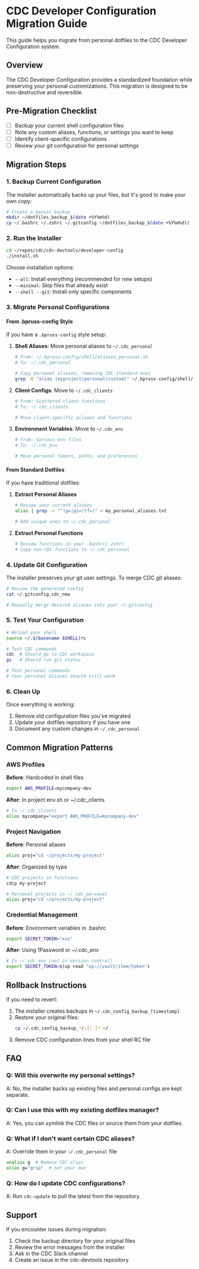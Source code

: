 # CDC Developer Configuration Migration Guide

This guide helps you migrate from personal dotfiles to the CDC Developer Configuration system.

## Overview

The CDC Developer Configuration provides a standardized foundation while preserving your personal customizations. This migration is designed to be non-destructive and reversible.

## Pre-Migration Checklist

- [ ] Backup your current shell configuration files
- [ ] Note any custom aliases, functions, or settings you want to keep
- [ ] Identify client-specific configurations
- [ ] Review your git configuration for personal settings

## Migration Steps

### 1. Backup Current Configuration

The installer automatically backs up your files, but it's good to make your own copy:

```bash
# Create a manual backup
mkdir ~/dotfiles_backup_$(date +%Y%m%d)
cp ~/.bashrc ~/.zshrc ~/.gitconfig ~/dotfiles_backup_$(date +%Y%m%d)/
```

### 2. Run the Installer

```bash
cd ~/repos/cdc/cdc-devtools/developer-config
./install.sh
```

Choose installation options:
- `--all`: Install everything (recommended for new setups)
- `--minimal`: Skip files that already exist
- `--shell --git`: Install only specific components

### 3. Migrate Personal Configurations

#### From .bpruss-config Style

If you have a `.bpruss-config` style setup:

1. **Shell Aliases**: Move personal aliases to `~/.cdc_personal`
   ```bash
   # From: ~/.bpruss-config/shell/aliases_personal.sh
   # To: ~/.cdc_personal
   
   # Copy personal aliases, removing CDC-standard ones
   grep -E "alias (myproject|personal|custom)" ~/.bpruss-config/shell/aliases_personal.sh >> ~/.cdc_personal
   ```

2. **Client Configs**: Move to `~/.cdc_clients`
   ```bash
   # From: Scattered client functions
   # To: ~/.cdc_clients
   
   # Move client-specific aliases and functions
   ```

3. **Environment Variables**: Move to `~/.cdc_env`
   ```bash
   # From: Various env files
   # To: ~/.cdc_env
   
   # Move personal tokens, paths, and preferences
   ```

#### From Standard Dotfiles

If you have traditional dotfiles:

1. **Extract Personal Aliases**
   ```bash
   # Review your current aliases
   alias | grep -v "^(g=|gs=|tf=)" > my_personal_aliases.txt
   
   # Add unique ones to ~/.cdc_personal
   ```

2. **Extract Personal Functions**
   ```bash
   # Review functions in your .bashrc/.zshrc
   # Copy non-CDC functions to ~/.cdc_personal
   ```

### 4. Update Git Configuration

The installer preserves your git user settings. To merge CDC git aliases:

```bash
# Review the generated config
cat ~/.gitconfig.cdc_new

# Manually merge desired aliases into your ~/.gitconfig
```

### 5. Test Your Configuration

```bash
# Reload your shell
source ~/.$(basename $SHELL)rc

# Test CDC commands
cdc  # Should go to CDC workspace
gs   # Should run git status

# Test personal commands
# Your personal aliases should still work
```

### 6. Clean Up

Once everything is working:

1. Remove old configuration files you've migrated
2. Update your dotfiles repository if you have one
3. Document any custom changes in `~/.cdc_personal`

## Common Migration Patterns

### AWS Profiles

**Before**: Hardcoded in shell files
```bash
export AWS_PROFILE=mycompany-dev
```

**After**: In project env.sh or ~/.cdc_clients
```bash
# In ~/.cdc_clients
alias mycompany="export AWS_PROFILE=mycompany-dev"
```

### Project Navigation

**Before**: Personal aliases
```bash
alias proj="cd ~/projects/my-project"
```

**After**: Organized by type
```bash
# CDC projects in functions
cdcp my-project

# Personal projects in ~/.cdc_personal
alias proj="cd ~/projects/my-project"
```

### Credential Management

**Before**: Environment variables in .bashrc
```bash
export SECRET_TOKEN="xxx"
```

**After**: Using 1Password or ~/.cdc_env
```bash
# In ~/.cdc_env (not in version control)
export SECRET_TOKEN=$(op read "op://vault/item/token")
```

## Rollback Instructions

If you need to revert:

1. The installer creates backups in `~/.cdc_config_backup_[timestamp]`
2. Restore your original files:
   ```bash
   cp ~/.cdc_config_backup_*/.[!.]* ~/
   ```
3. Remove CDC configuration lines from your shell RC file

## FAQ

### Q: Will this overwrite my personal settings?
A: No, the installer backs up existing files and personal configs are kept separate.

### Q: Can I use this with my existing dotfiles manager?
A: Yes, you can symlink the CDC files or source them from your dotfiles.

### Q: What if I don't want certain CDC aliases?
A: Override them in your `~/.cdc_personal` file:
```bash
unalias g  # Remove CDC alias
alias g="grip"  # Set your own
```

### Q: How do I update CDC configurations?
A: Run `cdc-update` to pull the latest from the repository.

## Support

If you encounter issues during migration:

1. Check the backup directory for your original files
2. Review the error messages from the installer
3. Ask in the CDC Slack channel
4. Create an issue in the cdc-devtools repository